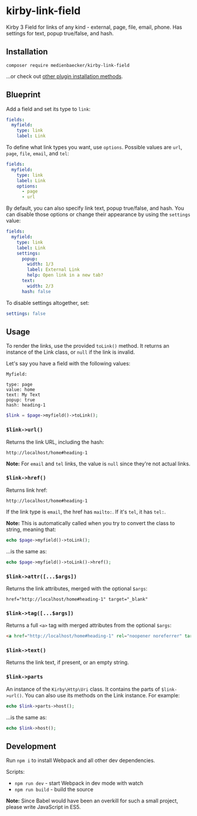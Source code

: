 # kirby-link-field

Kirby 3 Field for links of any kind - external, page, file, email, phone. Has settings for text, popup true/false, and hash.

## Installation

```
composer require medienbaecker/kirby-link-field
```

...or check out [other plugin installation methods](https://getkirby.com/docs/guide/plugins/plugin-setup-basic#the-three-plugin-installation-methods).

## Blueprint

Add a field and set its type to `link`:

```yaml
fields:
  myfield:
    type: link
    label: Link
```

To define what link types you want, use `options`. Possible values are `url`, `page`, `file`, `email`, and `tel`:

```yaml
fields:
  myfield:
    type: link
    label: Link
    options:
      - page
      - url
```

By default, you can also specify link text, popup true/false, and hash. You can disable those options or change their appearance by using the `settings` value:

```yaml
fields:
  myfield:
    type: link
    label: Link
    settings:
      popup:
        width: 1/3
        label: External Link
        help: Open link in a new tab?
      text:
        width: 2/3
      hash: false
```

To disable settings altogether, set:

```yaml
settings: false
```

## Usage

To render the links, use the provided `toLink()` method. It returns an instance of the Link class, or `null` if the link is invalid.

Let's say you have a field with the following values:

```
Myfield: 

type: page
value: home
text: My Text
popup: true
hash: heading-1
```

```php
$link = $page->myfield()->toLink();
```

### `$link->url()`

Returns the link URL, including the hash:

```
http://localhost/home#heading-1
```

**Note:** For `email` and `tel` links, the value is `null` since they're not actual links.

### `$link->href()`

Returns link href:

```
http://localhost/home#heading-1
```

If the link type is `email`, the href has `mailto:`. If it's `tel`, it has `tel:`.

**Note:** This is automatically called when you try to convert the class to string, meaning that:

```php
echo $page->myfield()->toLink();
```

...is the same as:

```php
echo $page->myfield()->toLink()->href();
```

### `$link->attr([...$args])`

Returns the link attributes, merged with the optional `$args`:

```
href="http://localhost/home#heading-1" target="_blank"
```

### `$link->tag([...$args])`

Returns a full `<a>` tag with merged attributes from the optional `$args`:

```html
<a href="http://localhost/home#heading-1" rel="noopener noreferrer" target="_blank">My Text</a>
```

### `$link->text()`

Returns the link text, if present, or an empty string.

### `$link->parts`

An instance of the `Kirby\Http\Uri` class. It contains the parts of `$link->url()`. You can also use its methods on the Link instance. For example:

```php
echo $link->parts->host();
```

...is the same as:

```php
echo $link->host();
```

## Development

Run `npm i` to install Webpack and all other dev dependencies.

Scripts:

- `npm run dev` - start Webpack in dev mode with watch
- `npm run build` - build the source

**Note:** Since Babel would have been an overkill for such a small project, please write JavaScript in ES5.

